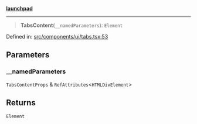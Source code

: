 [**launchpad**](index.md)

***

> **TabsContent**(`__namedParameters`): `Element`

Defined in: [src/components/ui/tabs.tsx:53](https://github.com/victorbratov/launchpad/blob/2fb5c03d3b8a4ead86d4ea12df9db7edc90ac88e/src/components/ui/tabs.tsx#L53)

## Parameters

### \_\_namedParameters

`TabsContentProps` & `RefAttributes`\<`HTMLDivElement`\>

## Returns

`Element`
